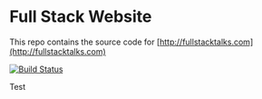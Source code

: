 Full Stack Website
=======

This repo contains the source code for [http://fullstacktalks.com](http://fullstacktalks.com)

[![Build Status](https://travis-ci.org/fullstacktalks/website.png)](https://travis-ci.org/fullstacktalks/website)

Test
